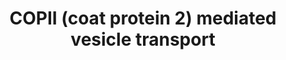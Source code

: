 ---
authors:
- Anwesha
- Eweitz
description: 'This event has been computationally inferred from an event that has
  been demonstrated in another species.<p>The inference is based on the homology mapping
  in Ensembl Compara. Briefly, reactions for which all involved PhysicalEntities (in
  input, output and catalyst) have a mapped orthologue/paralogue (for complexes at
  least 75% of components must have a mapping) are inferred to the other species.
  High level events are also inferred for these events to allow for easier navigation.<p><a
  href=''/electronic_inference_compara.html'' target = ''NEW''>More details and caveats
  of the event inference in Reactome.</a> For details on the Ensembl Compara system
  see also: <a href=''http://www.ensembl.org/info/docs/compara/homology_method.html''
  target=''NEW''>Gene orthology/paralogy prediction method.</a>  Source:[http://plantreactome.gramene.org/
  Plant Reactome].'
last-edited: 2021-05-26
organisms:
- Oryza sativa
redirect_from:
- /index.php/Pathway:WP3016
- /instance/WP3016
revision: null
schema-jsonld:
- '@context': https://schema.org/
  '@id': https://wikipathways.github.io/pathways/WP3016.html
  '@type': Dataset
  creator:
    '@type': Organization
    name: WikiPathways
  description: 'This event has been computationally inferred from an event that has
    been demonstrated in another species.<p>The inference is based on the homology
    mapping in Ensembl Compara. Briefly, reactions for which all involved PhysicalEntities
    (in input, output and catalyst) have a mapped orthologue/paralogue (for complexes
    at least 75% of components must have a mapping) are inferred to the other species.
    High level events are also inferred for these events to allow for easier navigation.<p><a
    href=''/electronic_inference_compara.html'' target = ''NEW''>More details and
    caveats of the event inference in Reactome.</a> For details on the Ensembl Compara
    system see also: <a href=''http://www.ensembl.org/info/docs/compara/homology_method.html''
    target=''NEW''>Gene orthology/paralogy prediction method.</a>  Source:[http://plantreactome.gramene.org/
    Plant Reactome].'
  keywords:
  - (name copied from
  - Complex (name copied
  - GTP-binding protein
  - Homologues of
  - Homologues of SAR1B
  - Pi
  - Protein transport
  - SEC13-related
  - Sar1p:GDP Complex
  - Sar1p:GTP Complex
  - Sar1p:GTP:Sec23p:Sec24p
  - Sar1p:GTP:Sec23p:Sec24p:Sec13p:Sec31p
  - Sar1p:Sec23p:Sec24p:Sec13p:Sec31p
  - Sec23p:Sec24p
  - Sec24
  - entity in Homo
  - from entity in Homo
  - protein
  - protein Sec23A
  - protein Sec31A
  - sapiens)
  license: CC0
  name: COPII (coat protein 2) mediated vesicle transport
seo: CreativeWork
title: COPII (coat protein 2) mediated vesicle transport
wpid: WP3016
---